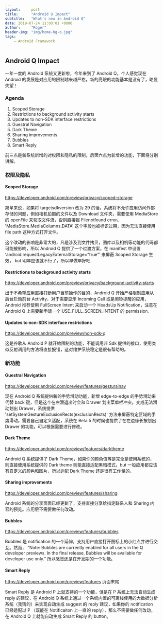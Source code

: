 ```yaml
---
layout:     post
title:      "Android Q Impact"
subtitle:   "What's new in Android Q"
date: 2019-07-24 11:00:01 +0800
author:     "Roger"
header-img: "img/home-bg-o.jpg"
tags:
    - Android Framework
---
```

Android Q Impact
---

一年一度的 Android 系统又更新啦，今年来到了 Android Q，个人感觉现在 Android 的发展是对应用的限制越来越严格，新的亮眼的功能基本是没有了，略显失望！

### Agenda

1. Scoped Storage
2. Restrictions to background activity starts
3. Updates to non-SDK interface restrictions
4. Guestral Navigation
5. Dark Theme
6. Sharing improvements
7. Bubbles
8. Smart Reply


前三点是新系统新增的对权限和隐私的限制，后面六点为新增的功能，下面将分别讲解。

### 权限及隐私

####  Scoped Storage

https://developer.android.com/preview/privacy/scoped-storage

简单来说，如果将 targetsdkversion 改为 29 的话，系统将不允许应用访问外部存储的问题，例如相机拍摄的文件以及 Download 文件夹，需要使用 MediaStore 的 openFile 来获取文件流，否则直接报 Filenotfound error。 'MediaStore.MediaColumns.DATA' 这个字段也被标识过期，因为无法直接使用 file path 这种方式打开文件。

这个改动的影响是非常大的，凡是涉及到文件拷贝，图库以及相机等功能的代码都可能被影响，所以 Android Q 提供了一个过渡方案，在 manifest 中设置 ‘android:requestLegacyExternalStorage="true"’ 来屏蔽 Scoped Storage 生效， but 明年应该就不行了，所以早做早好吧.

#### Restrictions to background activity starts

https://developer.android.com/preview/privacy/background-activity-starts

出于不希望应用直接打断用户当前操作的目的，Android Q 开始严格限制应用从后台启动前台 Activity，对于需要显示 Incoming Call 或是闹铃提醒的应用，Android 推荐使用 FullScreen Intent 来启动一个 HeadsUp Notification，注意在 Android Q 上需要新申请一个 USE_FULL_SCREEN_INTENT 的 permission.

#### Updates to non-SDK interface restrictions

https://developer.android.com/preview/non-sdk-q

这是谷歌从 Android P 就开始限制的功能，不能调用非 Sdk 提供的接口，使用类似反射调用的方法将直接报错，这对维护系统稳定是很有帮助的。


### 新功能

#### Guestral Navigation

https://developer.android.com/preview/features/gesturalnav

现在 Android Q 系统提供新的手势滑动功能，新增 edge-to-edge 的手势滑动来代替 back 键，但是这个在左滑退出时会和 Drawer 划出菜单栏冲突，变成无法滑动划出 Drawer，系统提供 'setSystemGestureExclusionRects(exclusionRects)' 方法来屏蔽特定区域的手势滑动，需要自己自定义适配，系统在 Beta 5 的时候也提供了在左边缘长按划出 Drawer 的功能，可以根据需要进行修改。

#### Dark Theme

https://developer.android.com/preview/features/darktheme

Android Q 系统提供了 Dark Theme，如果你的颜色值等是完全是使用系统的，则直接使用系统提供的 Dark theme 则能直接适配黑暗模式，but 一般应用都应该有自定义的颜色和图片，所以适配 Dark Theme 还是很有工作量的。


#### Sharing improvements

https://developer.android.com/preview/features/sharing

Android 系统的分享页面已经更新了，支持直接分享给指定联系人和 Sharing 内容的预览。应用层不需要做任何改动。

#### Bubbles

https://developer.android.com/preview/features/bubbles

Bubbles 是 notification 的一个延伸，支持用户直接打开图标上的小红点并进行交互。然而， “Note: Bubbles are currently enabled for all users in the Q developer previews. In the final release, Bubbles will be available for developer use only.” 所以感觉还是在开发期的一个功能。

#### Smart Reply

https://developer.android.com/preview/features 页面末尾

Smart Reply 是 Android P 上就支持的一个功能，但是在 P 系统上无法自动生成 reply 的建议，在 Android Q 系统上通过一个系统内置的可离线使用的大数据分析系统（我猜的）来实现自动生成 suggest 的 reply 建议，如果你的 notification 已经适配过 P （既能在 Notificaiton 上一直的 reply），那么不需要做任何改动，在 Android Q 上就能自动生成 Smart Reply 的 button。